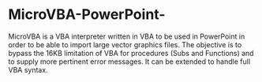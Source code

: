 # MicroVBA-PowerPoint-
MicroVBA is a VBA interpreter written in VBA to be used in PowerPoint in order to be able to import large vector graphics files. The objective is to bypass the 16KB limitation of VBA for procedures (Subs and Functions) and to supply  more pertinent error messages. It can be extended to handle full VBA syntax.
